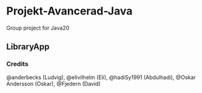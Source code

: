 # Projekt-Avancerad-Java
Group project for Java20

## LibraryApp

### Credits
@anderbecks (Ludvig),
@elivilhelm (Eli),
@hadiSy1991 (Abdulhadi),
@Oskar Andersson (Oskar),
@Fjedern (David)
